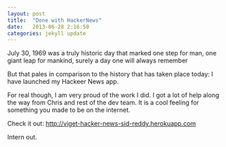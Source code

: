 ```yaml
---
layout: post
title:  "Done with HackerNews"
date:   2013-06-28 2:16:50
categories: jekyll update
---
```


July 30, 1969 was a truly historic day that marked one step for man, one giant leap for mankind, surely a day one
will always remember

But that pales in comparison to the history that has taken place today: I have launched my Hackeer News app. 

For real though, I am very proud of the work I did. I got a lot of help along the way from Chris and rest of the
dev team. It is a cool feeling for something you made to be on the internet.

Check it out: http://viget-hacker-news-sid-reddy.herokuapp.com

Intern out.
